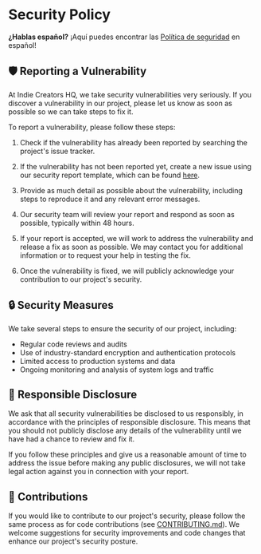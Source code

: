 <!--
* SECURITY.MD version 0.1.0
* If you make any modifications to this file, please update the Spanish version as well.
* Originally created by @Zyruks
* Contributors:
-->

# Security Policy

**¿Hablas español?** ¡Aquí puedes encontrar las [Política de seguridad](ES/SECURITY_ES.md) en español!

## 🛡️ Reporting a Vulnerability

At Indie Creators HQ, we take security vulnerabilities very seriously. If you discover a vulnerability in our project, please let us know as soon as possible so we can take steps to fix it.

To report a vulnerability, please follow these steps:

1. Check if the vulnerability has already been reported by searching the project's issue tracker.

2. If the vulnerability has not been reported yet, create a new issue using our security report template, which can be found [here](https://github.com/serudda/side-ui/issues/new/choose).

3. Provide as much detail as possible about the vulnerability, including steps to reproduce it and any relevant error messages.

4. Our security team will review your report and respond as soon as possible, typically within 48 hours.

5. If your report is accepted, we will work to address the vulnerability and release a fix as soon as possible. We may contact you for additional information or to request your help in testing the fix.

6. Once the vulnerability is fixed, we will publicly acknowledge your contribution to our project's security.

## 🔒 Security Measures

We take several steps to ensure the security of our project, including:

- Regular code reviews and audits
- Use of industry-standard encryption and authentication protocols
- Limited access to production systems and data
- Ongoing monitoring and analysis of system logs and traffic

## 🙏 Responsible Disclosure

We ask that all security vulnerabilities be disclosed to us responsibly, in accordance with the principles of responsible disclosure. This means that you should not publicly disclose any details of the vulnerability until we have had a chance to review and fix it.

If you follow these principles and give us a reasonable amount of time to address the issue before making any public disclosures, we will not take legal action against you in connection with your report.

## 🤝 Contributions

If you would like to contribute to our project's security, please follow the same process as for code contributions (see [CONTRIBUTING.md](CONTRIBUTING.md)). We welcome suggestions for security improvements and code changes that enhance our project's security posture.